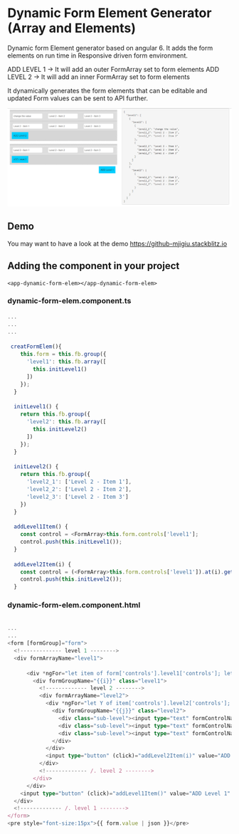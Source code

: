# Dynamic Form Element Generator (Array and Elements)
Dynamic form Element generator based on angular 6. It adds the form elements on run time in Responsive driven form environment.

ADD LEVEL 1 -> It will add an outer FormArray set to form elements
ADD LEVEL 2 -> It will add an inner FormArray set to form elements

It dynamically generates the form elements that can be editable and updated Form values can be sent to API further.

![alt text](img/dynamicRow.jpg)


## Demo
You may want to have a look at the demo https://github-mjigiu.stackblitz.io

## Adding the component in your project
```
<app-dynamic-form-elem></app-dynamic-form-elem>
```

### dynamic-form-elem.component.ts
``` typescript
...
...
...

 creatFormElem(){
    this.form = this.fb.group({
      'level1': this.fb.array([
        this.initLevel1()
      ])
    });
  }

  initLevel1() {
    return this.fb.group({
      'level2': this.fb.array([
        this.initLevel2()
      ])
    });
  }

  initLevel2() {
    return this.fb.group({
      'level2_1': ['Level 2 - Item 1'],
      'level2_2': ['Level 2 - Item 2'],
      'level2_3': ['Level 2 - Item 3']
    })
  }

  addLevel1Item() {
    const control = <FormArray>this.form.controls['level1'];
    control.push(this.initLevel1());
  }

  addLevel2Item(i) {
    const control = (<FormArray>this.form.controls['level1']).at(i).get('level2') as FormArray;
    control.push(this.initLevel2());
  }  
```

### dynamic-form-elem.component.html
``` typescript

...
...
<form [formGroup]="form">
  <!------------- level 1 -------->
  <div formArrayName="level1">
    
      <div *ngFor="let item of form['controls'].level1['controls']; let i=index">
        <div formGroupName="{{i}}" class="level1">
          <!------------- level 2 -------->
          <div formArrayName="level2">
            <div *ngFor="let Y of item['controls'].level2['controls']; let j=index">
              <div formGroupName="{{j}}" class="level2">
                <div class="sub-level"><input type="text" formControlName="level2_1"></div>
                <div class="sub-level"><input type="text" formControlName="level2_2"></div>
                <div class="sub-level"><input type="text" formControlName="level2_3"></div>
              </div>
            </div>
            <input type="button" (click)="addLevel2Item(i)" value="ADD Level 2">
          </div>
          <!------------- /. level 2 -------->
        </div>
      </div>        
    <input type="button" (click)="addLevel1Item()" value="ADD Level 1" class='floatRight'>
  </div>
  <!------------- /. level 1 -------->
</form> 
<pre style="font-size:15px">{{ form.value | json }}</pre>

```


